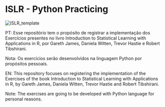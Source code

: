 # ISLR - Python Practicing
![ISLR_template](https://user-images.githubusercontent.com/102001395/212060600-537e6de4-4ec3-4243-8327-27277e552043.png)

PT:
Esse repositório tem o propósito de registrar a implementação dos Exercícios presentes no livro Introduction to Statistical Learning with Applications in R, por Gareth James, Daniela Witten, Trevor Hastie e Robert Tibshirani.

Nota: Os exercícios serão desenvolvidos na linguagem Python por propósitos pessoais.


EN:
This repository focuses on registering the implementation of the Exercises of the book Introduction to Statistical Learning with Applications in R, by Gareth James, Daniela Witten, Trevor Hastie and Robert Tibshirani.

Note: The exercises are going to be developed with Python language for personal reasons.
